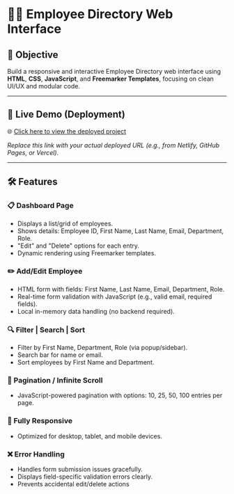 # 🧑‍💼 Employee Directory Web Interface

## 📌 Objective
Build a responsive and interactive Employee Directory web interface using **HTML**, **CSS**, **JavaScript**, and **Freemarker Templates**, focusing on clean UI/UX and modular code.

---

## 🚀 Live Demo (Deployment)
🌐 [Click here to view the deployed project](https://cozy-shortbread-ca55c6.netlify.app/)

_Replace this link with your actual deployed URL (e.g., from Netlify, GitHub Pages, or Vercel)._

---

## 🛠️ Features

### 📋 Dashboard Page
- Displays a list/grid of employees.
- Shows details: Employee ID, First Name, Last Name, Email, Department, Role.
- "Edit" and "Delete" options for each entry.
- Dynamic rendering using Freemarker templates.

### ✏️ Add/Edit Employee
- HTML form with fields: First Name, Last Name, Email, Department, Role.
- Real-time form validation with JavaScript (e.g., valid email, required fields).
- Local in-memory data handling (no backend required).

### 🔍 Filter | Search | Sort
- Filter by First Name, Department, Role (via popup/sidebar).
- Search bar for name or email.
- Sort employees by First Name and Department.

### 📄 Pagination / Infinite Scroll
- JavaScript-powered pagination with options: 10, 25, 50, 100 entries per page.

### 📱 Fully Responsive
- Optimized for desktop, tablet, and mobile devices.

### ❌ Error Handling
- Handles form submission issues gracefully.
- Displays field-specific validation errors clearly.
- Prevents accidental edit/delete actions

